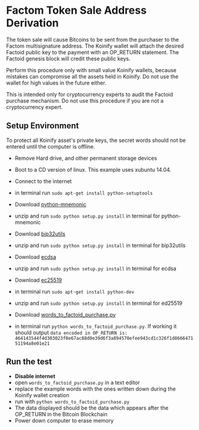 Factom Token Sale Address Derivation
==========

The token sale will cause Bitcoins to be sent from the purchaser to the Factom multisignature address.  The Koinify wallet will attach the desired Factoid public key to the payment with an OP_RETURN statement. The Factoid genesis block will credit these public keys.

Perform this procedure only with small value Koinify wallets, because mistakes can compromise all the assets held in Koinify. Do not use the wallet for high values in the future either.

This is intended only for cryptocurrency experts to audit the Factoid purchase mechanism.  Do not use this procedure if you are not a cryptocurrency expert.

## Setup Environment

To protect all Koinify asset's private keys, the secret words should not be entered until the computer is offline.

- Remove Hard drive, and other permanent storage devices
- Boot to a CD version of linux. This example uses xubuntu 14.04.
- Connect to the internet
- in terminal run `sudo apt-get install python-setuptools`
- Download [python-mnemonic](https://github.com/trezor/python-mnemonic/archive/master.zip)
- unzip and run `sudo python setup.py install` in terminal for python-mnemonic
- Download [bip32utils](https://github.com/jmcorgan/bip32utils/archive/master.zip)
- unzip and run `sudo python setup.py install` in terminal for bip32utils
- Download [ecdsa](https://pypi.python.org/packages/source/e/ecdsa/ecdsa-0.13.tar.gz#md5=1f60eda9cb5c46722856db41a3ae6670)
- unzip and run `sudo python setup.py install` in terminal for ecdsa
- Download [ec25519](https://pypi.python.org/packages/source/e/ed25519/ed25519-1.3.tar.gz#md5=3e025286669b71158e7811e665952b56)
- in terminal run `sudo apt-get install python-dev`
- unzip and run `sudo python setup.py install` in terminal for ed25519

- Download [words_to_factoid_purchase.py](https://github.com/FactomProject/FactomDocs/raw/master/token_sale/words_to_factoid_purchase.py)
- in terminal run `python words_to_factoid_purchase.py`.  If working it should output `data encoded in OP_RETURN is: 464143544f4d303023f0e67ac88d0e39d6f3a894570efee943cd1c326f1d866647151194a8e01e21`

## Run the test

- **Disable internet**
- open `words_to_factoid_purchase.py` in a text editor
- replace the example words with the ones written down during the Koinify wallet creation
- run with `python words_to_factoid_purchase.py`
- The data displayed should be the data which appears after the OP_RETURN in the Bitcoin Blockchain
- Power down computer to erase memory

